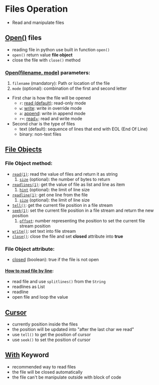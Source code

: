 # Files Operation
- Read and manipulate files

## [Open()](https://github.com/HidayatRivai2020/Python/tree/main//files_operation/read_files.py) files
- reading file in python use built in function `open()`
- `open()` return value **file object**
- close the file with `close()` method

### [Open(filename, mode)](https://github.com/HidayatRivai2020/Python/tree/main//files_operation/read_files.py) parameters:
1. `filename` (mandatory): Path or location of the file
2. `mode` (optional): combination of the first and second letter
  - First char is how the file will be opened
    - `r`: [read (default)](https://github.com/HidayatRivai2020/Python/tree/main//files_operation/read_files.py): read-only mode 
    - `w`: [write](https://github.com/HidayatRivai2020/Python/tree/main//files_operation/write_files.py): write in override mode
    - `a`: [append](https://github.com/HidayatRivai2020/Python/tree/main//files_operation/write_files.py): write in append mode
    - `r+`: [read+](https://github.com/HidayatRivai2020/Python/tree/main//files_operation/write_files.py): read and write mode
  - Second char is the type of files
    - text (default): sequence of lines that end with EOL (End Of Line)
    - binary: non-text files 

## [File Objects](https://github.com/HidayatRivai2020/Python/tree/main//files_operation/read_files.py)
### File Object method:
- [`read(1)`](https://github.com/HidayatRivai2020/Python/tree/main//files_operation/read_files.py): read the value of files and return it as string
  1. [`size`](https://github.com/HidayatRivai2020/Python/tree/main//files_operation/cursor.py) (optional): the number of bytes to return
- [`readlines(1)`](https://github.com/HidayatRivai2020/Python/tree/main//files_operation/read_files.py): get the value of file as list and line as item
  1. [`hint`](https://github.com/HidayatRivai2020/Python/tree/main//files_operation/cursor.py) (optional): the limit of line size
- [`readline(1)`](https://github.com/HidayatRivai2020/Python/tree/main//files_operation/read_files.py): get one line from the file
  1. [`size`](https://github.com/HidayatRivai2020/Python/tree/main//files_operation/cursor.py) (optional): the limit of line size
- [`tell()`](https://github.com/HidayatRivai2020/Python/tree/main//files_operation/cursor.py): get the current file position in a file stream
- [`seek(1)`](https://github.com/HidayatRivai2020/Python/tree/main//files_operation/cursor.py): set the current file position in a file stream and return the new position
  1. [`offset`](https://github.com/HidayatRivai2020/Python/tree/main//files_operation/cursor.py): number representing the position to set the current file stream position
- [`write()`](https://github.com/HidayatRivai2020/Python/tree/main//files_operation/write_files.py): set text into file stream
- [`close()`](https://github.com/HidayatRivai2020/Python/tree/main//files_operation/read_files.py): close the file and set **closed** attribute into **true**

### File Object attribute:
- [closed](https://github.com/HidayatRivai2020/Python/tree/main//files_operation/read_files.py) (boolean): true if the file is not open

#### [How to read file by line](https://github.com/HidayatRivai2020/Python/tree/main//files_operation/file_by_line.py):
- read file and use `splitlines()` from the `String`
- readlines as List
- readline
- open file and loop the value

## [Cursor](https://github.com/HidayatRivai2020/Python/tree/main//files_operation/read_files.py)
- currently position inside the files
- the position will be updated into "after the last char we read"
- use `tell()` to get the position of cursor
- use `seek()` to set the position of cursor

## [With](https://github.com/HidayatRivai2020/Python/tree/main//files_operation/with_keyword.py) Keyword
- recommended way to read files
- the file will be closed automatically
- the file can't be manipulate outside with block of code
